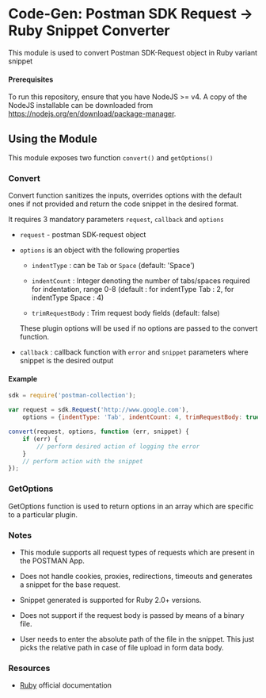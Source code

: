 # Code-Gen: Postman SDK Request -> Ruby Snippet Converter

This module is used to convert Postman SDK-Request object in Ruby variant snippet


#### Prerequisites
To run this repository, ensure that you have NodeJS >= v4. A copy of the NodeJS installable can be downloaded from https://nodejs.org/en/download/package-manager.


## Using the Module
This module exposes two function `convert()` and `getOptions()`

### Convert
 
Convert function sanitizes the inputs, overrides options with the default ones if not provided and return the code snippet in the desired format.

It requires 3 mandatory parameters `request`, `callback` and `options`

* `request` - postman SDK-request object

* `options` is an object with the following properties

    * `indentType` : can be `Tab` or `Space` (default: 'Space')

    * `indentCount` : Integer denoting the number of tabs/spaces required for indentation, range 0-8 (default : for indentType Tab : 2, for indentType Space : 4)

    * `trimRequestBody` : Trim request body fields (default: false)

    These plugin options will be used if no options are passed to the convert function.

* `callback` : callback function with `error` and `snippet` parameters where snippet is the desired output

#### Example
```javascript
sdk = require('postman-collection');

var request = sdk.Request('http://www.google.com'),
    options = {indentType: 'Tab', indentCount: 4, trimRequestBody: true};

convert(request, options, function (err, snippet) {
    if (err) {
        // perform desired action of logging the error
    }
    // perform action with the snippet
});
```

### GetOptions

GetOptions function is used to return options in an array which are specific to a particular plugin.


### Notes

* This module supports all request types of requests which are present in the POSTMAN App.

* Does not handle cookies, proxies, redirections, timeouts and generates a snippet for the base request.

* Snippet generated is supported for Ruby 2.0+ versions.

* Does not support if the request body is passed by means of a binary file.

* User needs to enter the absolute path of the file in the snippet. This just picks the relative path in case of file upload in form data body.

### Resources

* [Ruby](https://www.ruby-lang.org/en/documentation/) official documentation 
